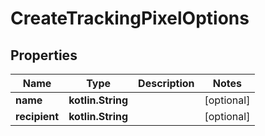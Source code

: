 
# CreateTrackingPixelOptions

## Properties
Name | Type | Description | Notes
------------ | ------------- | ------------- | -------------
**name** | **kotlin.String** |  |  [optional]
**recipient** | **kotlin.String** |  |  [optional]



